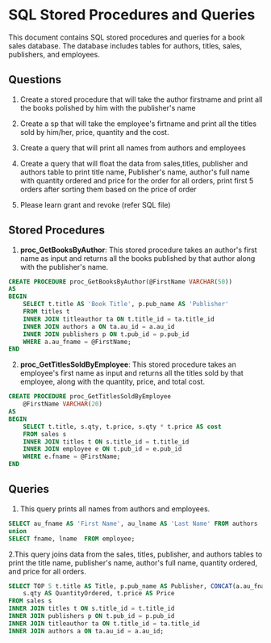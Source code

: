 # SQL Stored Procedures and Queries

This document contains SQL stored procedures and queries for a book sales database. The database includes tables for authors, titles, sales, publishers, and employees.

## Questions

1) Create a stored procedure that will take the author firstname and print all the books polished by him with the publisher's name

2) Create a sp that will take the employee's firtname and print all the titles sold by him/her, price, quantity and the cost.

3) Create a query that will print all names from authors and employees

4) Create a  query that will float the data from sales,titles, publisher and authors table to print title name, Publisher's name, author's full name with quantity ordered and price for the order for all orders, print first 5 orders after sorting them based on the price of order

5) Please learn grant and revoke (refer SQL file)



## Stored Procedures





1. **proc_GetBooksByAuthor**: This stored procedure takes an author's first name as input and returns all the books published by that author along with the publisher's name.

```sql
CREATE PROCEDURE proc_GetBooksByAuthor(@FirstName VARCHAR(50))
AS
BEGIN
    SELECT t.title AS 'Book Title', p.pub_name AS 'Publisher'
    FROM titles t
    INNER JOIN titleauthor ta ON t.title_id = ta.title_id
    INNER JOIN authors a ON ta.au_id = a.au_id
    INNER JOIN publishers p ON t.pub_id = p.pub_id
    WHERE a.au_fname = @FirstName;
END

```
2. **proc_GetTitlesSoldByEmployee**: This stored procedure takes an employee's first name as input and returns all the titles sold by that employee, along with the quantity, price, and total cost.

```sql
CREATE PROCEDURE proc_GetTitlesSoldByEmployee
    @FirstName VARCHAR(20)
AS
BEGIN
    SELECT t.title, s.qty, t.price, s.qty * t.price AS cost
    FROM sales s
    INNER JOIN titles t ON s.title_id = t.title_id
    INNER JOIN employee e ON t.pub_id = e.pub_id
    WHERE e.fname = @FirstName;
END
```

## Queries

1. This query prints all names from authors and employees.

```sql
SELECT au_fname AS 'First Name', au_lname AS 'Last Name' FROM authors
union
SELECT fname, lname  FROM employee;
```
2.This query joins data from the sales, titles, publisher, and authors tables to print the title name, publisher's name, author's full name, quantity ordered, and price for all orders.

```sql
SELECT TOP 5 t.title AS Title, p.pub_name AS Publisher, CONCAT(a.au_fname, ' ', a.au_lname) AS AuthorFullName,
    s.qty AS QuantityOrdered, t.price AS Price
FROM sales s
INNER JOIN titles t ON s.title_id = t.title_id
INNER JOIN publishers p ON t.pub_id = p.pub_id
INNER JOIN titleauthor ta ON t.title_id = ta.title_id
INNER JOIN authors a ON ta.au_id = a.au_id;
```